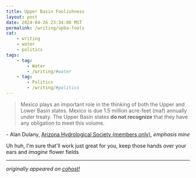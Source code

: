 ```yaml
---
title: Upper Basin Foolishness
layout: post
date: 2024-04-26 23:34:00 MST
permalink: /writing/upba-fools
cat: 
    - writing
    - water
    - politics
tags:
    - tag:
        - Water
        - /writing/#water
    - tag:
        - Politics
        - /writing/#politics
---
```


> Mexico plays an important role in the thinking of both the Upper and Lower Basin states. Mexico is due 1.5 million acre-feet (maf) annually under treaty. The Upper Basin states **do not recognize** that they have any obligation to meet this volume.

\- Alan Dulany, [Arizona Hydrological Society (members only)](https://azhydrosoc.org/april-2024-when-is-a-well-not-a-well-2/), *emphasis mine*

Uh huh, I'm sure that'll work just great for you, keep those hands over your ears and *imagine* flower fields

---

*originally appeared on [cohost!](https://cohost.org/Roughly-Enough-Mail/post/5738151-mexico-plays-an-im)*
